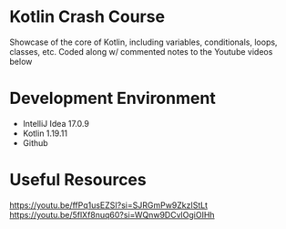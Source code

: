  # Kotlin Crash Course
Showcase of the core of Kotlin, including variables, conditionals, loops, classes, etc. Coded along w/ commented notes to the Youtube videos below

 # Development Environment
- IntelliJ Idea 17.0.9
- Kotlin 1.19.11
- Github

 # Useful Resources
 https://youtu.be/ffPq1usEZSI?si=SJRGmPw9ZkzIStLt
 https://youtu.be/5flXf8nuq60?si=WQnw9DCvlOgiOIHh
